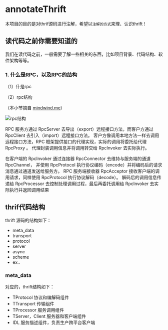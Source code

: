 # annotateThrift

  本项目的目的是对thrif源码进行注解，希望以`注解的方式`来理、认识thrift！

## 读代码之前你需要知道的
   我们在读代码之前，一般需要了解一些相关的东西，比如项目背景、代码结构、软件架构等等。

### 1. 什么是RPC，以及RPC的结构

（1）什是rpc

（2）rpc结构

（本小节摘自 [mindwind.me](http://mindwind.me/blog/2014/09/22/%E6%B7%B1%E5%85%A5%E6%B5%85%E5%87%BARPC%E2%80%94%E2%80%94%E6%B7%B1%E5%85%A5%E7%AF%87.html)）

![rpc结构](http://mindwind.me/assets/article_images/2014-09-22-1.svg)

RPC 服务方通过 RpcServer 去导出（export）远程接口方法，而客户方通过 RpcClient 去引入（import）远程接口方法。 客户方像调用本地方法一样去调用远程接口方法，RPC 框架提供接口的代理实现，实际的调用将委托给代理 RpcProxy 。 代理封装调用信息并将调用转交给 RpcInvoker 去实际执行。 

在客户端的 RpcInvoker 通过连接器 RpcConnector 去维持与服务端的通道 RpcChannel， 并使用 RpcProtocol 执行协议编码（encode）并将编码后的请求消息通过通道发送给服务方。
RPC 服务端接收器 RpcAcceptor 接收客户端的调用请求，同样使用 RpcProtocol 执行协议解码（decode）。 解码后的调用信息传递给 RpcProcessor 去控制处理调用过程，最后再委托调用给 RpcInvoker 去实际执行并返回调用结果

## thrif代码结构

thrift 源码的结构如下：
  - meta_data
  - transport
  - protocol
  - server
  - async
  - scheme  
  - ex..


### meta_data 

对应的，thrift结构如下：
  - TProtocol 协议和编解码组件
  - TTransport 传输组件
  - TProcessor 服务调用组件
  - TServer，Client 服务器和客户端组件
  - IDL 服务描述组件，负责生产跨平台客户端
 

